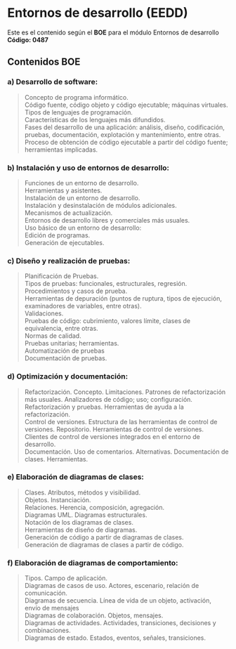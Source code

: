 # Entornos de desarrollo (EEDD) #

Este es el contenido según el __BOE__ para el módulo Entornos de desarrollo __Código: 0487__

## Contenidos BOE ##

### a) Desarrollo de software: ###
>Concepto de programa informático.<br>
Código fuente, código objeto y código ejecutable; máquinas virtuales.<br>
Tipos de lenguajes de programación.<br>
Características de los lenguajes más difundidos.<br>
Fases del desarrollo de una aplicación: análisis, diseño, codificación, pruebas, documentación, explotación y mantenimiento, entre otras.<br>
Proceso de obtención de código ejecutable a partir del código fuente; herramientas implicadas.<br>

### b) Instalación y uso de entornos de desarrollo: ###
>Funciones de un entorno de desarrollo.<br>
Herramientas y asistentes.<br>
Instalación de un entorno de desarrollo.<br>
Instalación y desinstalación de módulos adicionales.<br>
Mecanismos de actualización.<br>
Entornos de desarrollo libres y comerciales más usuales.<br>
Uso básico de un entorno de desarrollo:<br>
Edición de programas.<br>
Generación de ejecutables.<br>

### c) Diseño y realización de pruebas: ###
>Planificación de Pruebas.<br>
Tipos de pruebas: funcionales, estructurales, regresión.<br>
Procedimientos y casos de prueba.<br>
Herramientas de depuración (puntos de ruptura, tipos de ejecución, examinadores de variables, entre otras).<br>
Validaciones.<br>
Pruebas de código: cubrimiento, valores límite, clases de equivalencia, entre otras.<br>
Normas de calidad.<br>
Pruebas unitarias; herramientas.<br>
Automatización de pruebas<br>
Documentación de pruebas.<br>

### d) Optimización y documentación: ###
>Refactorización. Concepto. Limitaciones. Patrones de refactorización más usuales. Analizadores de código; uso; configuración. Refactorización y pruebas. Herramientas de ayuda a la refactorización.<br>
Control de versiones. Estructura de las herramientas de control de versiones. Repositorio. Herramientas de control de versiones. Clientes de control de versiones integrados en el entorno de desarrollo.<br>
Documentación. Uso de comentarios. Alternativas. Documentación de clases. Herramientas.<br>

### e) Elaboración de diagramas de clases: ###
>Clases. Atributos, métodos y visibilidad.<br>
Objetos. Instanciación.<br>
Relaciones. Herencia, composición, agregación.<br>
Diagramas UML. Diagramas estructurales.<br>
Notación de los diagramas de clases.<br>
Herramientas de diseño de diagramas.<br>
Generación de código a partir de diagramas de clases.<br>
Generación de diagramas de clases a partir de código.<br>

### f) Elaboración de diagramas de comportamiento: ###
>Tipos. Campo de aplicación.<br>
Diagramas de casos de uso. Actores, escenario, relación de comunicación.<br>
Diagramas de secuencia. Línea de vida de un objeto, activación, envío de mensajes<br>
Diagramas de colaboración. Objetos, mensajes.<br>
Diagramas de actividades. Actividades, transiciones, decisiones y combinaciones.<br>
Diagramas de estado. Estados, eventos, señales, transiciones.<br>

